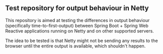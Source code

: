 Test repository for output behaviour in Netty
---------------------------------------------

This repository is aimed at testing the differences in output behaviour (specifically time-to-first-output)
between Spring Boot + Spring Web Reactive applications running on Netty and on other supported servers.

The idea to be tested is that Netty might not be sending any results to the browser until the entire output is
available, which shouldn't happen.
